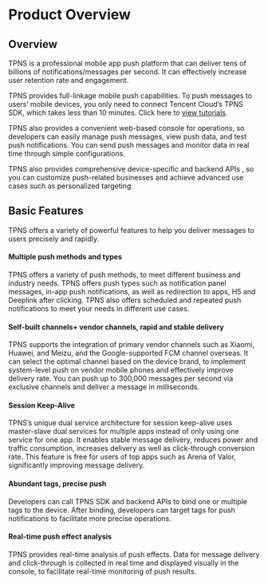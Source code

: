 # Product Overview

## Overview

TPNS is a professional mobile app push platform that can deliver tens of billions of notifications/messages per second. It can effectively increase user retention rate and engagement.

TPNS provides full-linkage mobile push capabilities. To push messages to users’ mobile devices, you only need to connect Tencent Cloud’s TPNS SDK, which takes less than 10 minutes. Click here to [view tutorials](https://console.cloud.tencent.com/tpns/sdkdownload).

TPNS also provides a convenient web-based console for operations, so developers can easily manage push messages, view push data, and test push notifications. You can send push messages and monitor data in real time through simple configurations.

TPNS also provides comprehensive device-specific and backend APIs , so you can customize push-related businesses and achieve advanced use cases such as personalized targeting.



## Basic Features

TPNS offers a variety of powerful features to help you deliver messages to users precisely and rapidly.

#### Multiple push methods and types
TPNS offers a variety of push methods, to meet different business and industry needs. TPNS offers push types such as notification panel messages, in-app push notifications, as well as redirection to apps, H5 and Deeplink after clicking. TPNS also offers scheduled and repeated push notifications to meet your needs in different use cases.
#### Self-built channels+ vendor channels, rapid and stable delivery
TPNS supports the integration of primary vendor channels such as Xiaomi, Huawei, and Meizu, and the Google-supported FCM channel overseas. It can select the optimal channel based on the device brand, to implement system-level push on vendor mobile phones and effectively improve delivery rate. You can push up to 300,000 messages per second via exclusive channels and deliver a message in milliseconds.
#### Session Keep-Alive
TPNS’s unique dual service architecture for session keep-alive uses master-slave dual services for multiple apps instead of only using one service for one app. It enables stable message delivery, reduces power and traffic consumption, increases delivery as well as click-through conversion rate. This feature is free for users of top apps such as Arena of Valor, significantly improving message delivery.
#### Abundant tags, precise push
Developers can call TPNS SDK and backend APIs to bind one or multiple tags to the device. After binding, developers can target tags for push notifications to facilitate more precise operations.
#### Real-time push effect analysis
TPNS provides real-time analysis of push effects. Data for message delivery and click-through is collected in real time and displayed visually in the console, to facilitate real-time monitoring of push results.




